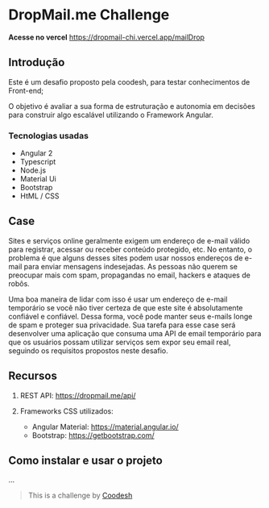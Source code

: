 # DropMail.me Challenge

**Acesse no vercel** https://dropmail-chi.vercel.app/mailDrop

## Introdução

Este é um desafio proposto pela coodesh, para testar conhecimentos de Front-end;

O objetivo é avaliar a sua forma de estruturação e autonomia em decisões para construir algo escalável utilizando o Framework Angular.

### Tecnologias usadas

- Angular 2
- Typescript
- Node.js
- Material Ui
- Bootstrap
- HtML / CSS

## Case

Sites e serviços online geralmente exigem um endereço de e-mail válido para registrar, acessar ou receber conteúdo protegido, etc. No entanto, o problema é que alguns desses sites podem usar nossos endereços de e-mail para enviar mensagens indesejadas. As pessoas não querem se preocupar mais com spam, propagandas no email, hackers e ataques de robôs.

Uma boa maneira de lidar com isso é usar um endereço de e-mail temporário se você não tiver certeza de que este site é absolutamente confiável e confiável. Dessa forma, você pode manter seus e-mails longe de spam e proteger sua privacidade. Sua tarefa para esse case será desenvolver uma aplicação que consuma uma API de email temporário para que os usuários possam utilizar serviços sem expor seu email real, seguindo os requisitos propostos neste desafio.

## Recursos

1. REST API: https://dropmail.me/api/

2. Frameworks CSS utilizados:

   - Angular Material: https://material.angular.io/
   - Bootstrap: https://getbootstrap.com/

## Como instalar e usar o projeto

...

> This is a challenge by [Coodesh](https://coodesh.com/)
